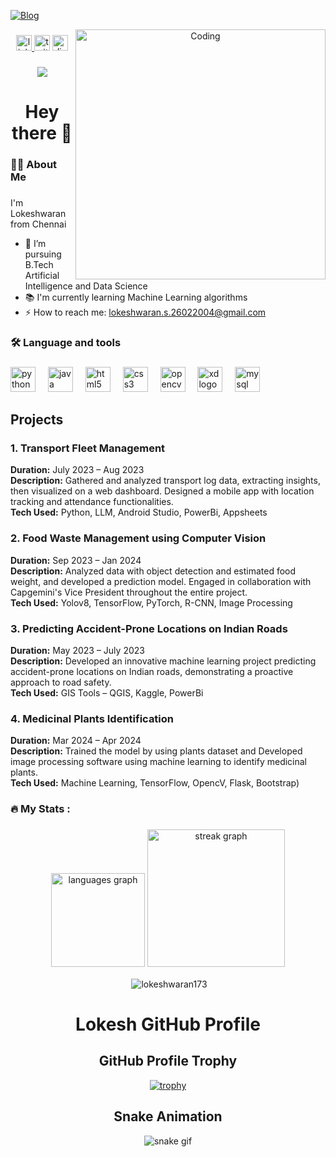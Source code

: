[![Blog](https://img.shields.io/badge/-Lokeshwaran173-black?style=flat&logo=github&labelColor=black)](https://github.com/lokeshwaran173)
<div align="center">
  
<img align="right" alt="Coding" width="400" src="https://raw.githubusercontent.com/TheDudeThatCode/TheDudeThatCode/master/Assets/Developer.gif">

  
</div>

###

<div align="center">
  <a href="https://www.linkedin.com/in/lokeshwaran-s-906a58230/" target="_blank">
    <img src="https://img.shields.io/static/v1?message=LinkedIn&logo=linkedin&label=&color=0077B5&logoColor=white&labelColor=&style=for-the-badge" height="25" alt="linkedin logo"  />
  </a>
  <img src="https://img.shields.io/static/v1?message=Twitter&logo=twitter&label=&color=1DA1F2&logoColor=white&labelColor=&style=for-the-badge" height="25" alt="twitter logo"  />
  <a href="https://discord.com/channels/@me" target="_blank">
    <img src="https://img.shields.io/static/v1?message=Discord&logo=discord&label=&color=7289DA&logoColor=white&labelColor=&style=for-the-badge" height="25" alt="discord logo"  />
  </a>
</div>

###

<div align="center">
  <img src="https://visitor-badge.laobi.icu/badge?page_id=lokeshwaran173.lokeshwaran173&"  />
</div>

###

<h1 align="center">Hey there 👋</h1>

###

<h3 align="left">👩‍💻  About Me</h3>

###


<p align="left"> I'm Lokeshwaran from Chennai</p>

- 🔭 I’m pursuing B.Tech Artificial Intelligence and Data Science
- 📚 I'm currently learning Machine Learning algorithms
- ⚡ How to reach me: lokeshwaran.s.26022004@gmail.com


###

<h3 align="left">🛠 Language and tools</h3>

###

<div align="left">
  <img src="https://cdn.jsdelivr.net/gh/devicons/devicon/icons/python/python-original.svg" height="40" alt="python logo"  />
  <img width="12" />
  <img src="https://cdn.jsdelivr.net/gh/devicons/devicon/icons/java/java-original.svg" height="40" alt="java logo"  />
  <img width="12" />
  <img src="https://cdn.jsdelivr.net/gh/devicons/devicon/icons/html5/html5-original.svg" height="40" alt="html5 logo"  />
  <img width="12" />
  <img src="https://cdn.jsdelivr.net/gh/devicons/devicon/icons/css3/css3-original.svg" height="40" alt="css3 logo"  />
  <img width="12" />
  <img src="https://cdn.jsdelivr.net/gh/devicons/devicon/icons/opencv/opencv-original.svg" height="40" alt="opencv logo"  />
  <img width="12" />
  <img src="https://cdn.jsdelivr.net/gh/devicons/devicon/icons/xd/xd-plain.svg" height="40" alt="xd logo"  />
  <img width="12" />
  <img src="https://cdn.jsdelivr.net/gh/devicons/devicon/icons/mysql/mysql-original.svg" height="40" alt="mysql logo"  />
</div>

## Projects

### 1. Transport Fleet Management
**Duration:** July 2023 – Aug 2023  
**Description:** Gathered and analyzed transport log data, extracting insights, then visualized on a web dashboard. Designed a mobile app with location tracking and attendance functionalities.  
**Tech Used:** Python, LLM, Android Studio, PowerBi, Appsheets

### 2. Food Waste Management using Computer Vision
**Duration:** Sep 2023 – Jan 2024  
**Description:** Analyzed data with object detection and estimated food weight, and developed a prediction model. Engaged in collaboration with Capgemini's Vice President throughout the entire project.  
**Tech Used:** Yolov8, TensorFlow, PyTorch, R-CNN, Image Processing

### 3. Predicting Accident-Prone Locations on Indian Roads
**Duration:** May 2023 – July 2023  
**Description:** Developed an innovative machine learning project predicting accident-prone locations on Indian roads, demonstrating a proactive approach to road safety.  
**Tech Used:** GIS Tools – QGIS, Kaggle, PowerBi

### 4.  Medicinal Plants Identification
**Duration:** Mar 2024 – Apr 2024  
**Description:** Trained the model by using plants dataset and Developed image processing software using machine learning to identify medicinal plants.  
**Tech Used:** Machine Learning, TensorFlow, OpencV, Flask, Bootstrap)

###

<h3 align="left">🔥   My Stats :</h3>

###

<div align="center">
  <img src="https://github-readme-stats.vercel.app/api/top-langs?username=lokeshwaran173&locale=en&hide_title=false&layout=compact&card_width=320&langs_count=5&theme=dracula&hide_border=false&order=2" height="150" alt="languages graph"  />
  <img src="https://streak-stats.demolab.com?user=lokeshwaran173&locale=en&mode=daily&theme=dark&hide_border=false&border_radius=5&order=3" height="220" alt="streak graph"  />
  <p>&nbsp;<img align="center" src="https://github-readme-stats.vercel.app/api?username=lokeshwaran173&show_icons=true&locale=en&theme=tokyonight" alt="lokeshwaran173" /></p>


# Lokesh GitHub Profile

## GitHub Profile Trophy

[![trophy](https://github-profile-trophy.vercel.app/?username=lokeshwaran173)](https://github.com/ryo-ma/github-profile-trophy)

## Snake Animation

![snake gif](https://github.com/lokeshwaran173/lokeshwaran173/raw/output/github-contribution-grid-snake.gif)

###
